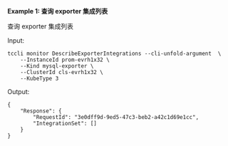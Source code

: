 **Example 1: 查询 exporter 集成列表**

查询 exporter 集成列表

Input: 

```
tccli monitor DescribeExporterIntegrations --cli-unfold-argument  \
    --InstanceId prom-evrh1x32 \
    --Kind mysql-exporter \
    --ClusterId cls-evrh1x32 \
    --KubeType 3
```

Output: 
```
{
    "Response": {
        "RequestId": "3e0dff9d-9ed5-47c3-beb2-a42c1d69e1cc",
        "IntegrationSet": []
    }
}
```

